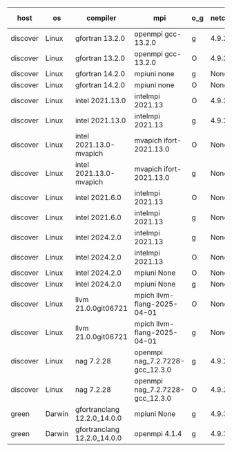 

| host     | os       | compiler                              | mpi                      | o_g        | netcdf        | build       | u_pass          | u_fail          | s_pass            | s_fail            | e_pass             | e_fail             | nuopc_pass       | nuopc_fail       | artifacts link          |
|----------|----------|---------------------------------------|--------------------------|------------|---------------|-------------|-----------------|-----------------|-------------------|-------------------|--------------------|--------------------|------------------|------------------|-------------------------|
| discover | Linux | gfortran 13.2.0 | openmpi gcc-13.2.0  | g | 4.9.2  | PASS | 14228 | 0 | 51 | 0 | 80 | 0 | 57 | 0 | <a href="https://github.com/esmf-org/esmf-test-artifacts/tree/8562c7b865c08b0986a234a31c6b80521ac1b3af/develop/gfortran/13.2.0/g/openmpi/gcc-13.2.0" target="_blank">8562c7b</a> | 
| discover | Linux | gfortran 13.2.0 | openmpi gcc-13.2.0  | O | 4.9.2  | PASS | 14228 | 0 | 51 | 0 | 80 | 0 | 57 | 0 | <a href="https://github.com/esmf-org/esmf-test-artifacts/tree/110ac58f81f6d225be5f72a3436abc68b966346f/develop/gfortran/13.2.0/O/openmpi/gcc-13.2.0" target="_blank">110ac58</a> | 
| discover | Linux | gfortran 14.2.0 | mpiuni none  | g | None  | PASS | 12559 | 0 | 9 | 0 | 42 | 0 | None | None | <a href="https://github.com/esmf-org/esmf-test-artifacts/tree/ddf41199d83afd2da20001b8ea448bc93a3cf8ce/develop/gfortran/14.2.0/g/mpiuni/none" target="_blank">ddf4119</a> | 
| discover | Linux | gfortran 14.2.0 | mpiuni none  | O | None  | PASS | 12559 | 0 | 9 | 0 | 42 | 0 | None | None | <a href="https://github.com/esmf-org/esmf-test-artifacts/tree/eb35ddf2430b468c18c915cc983a714953c28df3/develop/gfortran/14.2.0/O/mpiuni/none" target="_blank">eb35ddf</a> | 
| discover | Linux | intel 2021.13.0 | intelmpi 2021.13  | O | 4.9.2  | PASS | 14228 | 0 | 51 | 0 | 80 | 0 | 57 | 0 | <a href="https://github.com/esmf-org/esmf-test-artifacts/tree/c3db0354053fd23dc5f8418f607049116b0d5378/develop/intel/2021.13.0/O/intelmpi/2021.13" target="_blank">c3db035</a> | 
| discover | Linux | intel 2021.13.0 | intelmpi 2021.13  | g | 4.9.2  | PASS | 14228 | 0 | 51 | 0 | 80 | 0 | 57 | 0 | <a href="https://github.com/esmf-org/esmf-test-artifacts/tree/3320b00b81438d8f992f9d58bfd4592127500a2a/develop/intel/2021.13.0/g/intelmpi/2021.13" target="_blank">3320b00</a> | 
| discover | Linux | intel 2021.13.0-mvapich | mvapich ifort-2021.13.0  | O | None  | PASS | 14228 | 0 | 51 | 0 | 80 | 0 | 57 | 0 | <a href="https://github.com/esmf-org/esmf-test-artifacts/tree/c264c9cd2a474c55076f2f1b41d27b9816075d40/develop/intel/2021.13.0-mvapich/O/mvapich/ifort-2021.13.0" target="_blank">c264c9c</a> | 
| discover | Linux | intel 2021.13.0-mvapich | mvapich ifort-2021.13.0  | g | None  | PASS | 14228 | 0 | 51 | 0 | 80 | 0 | 57 | 0 | <a href="https://github.com/esmf-org/esmf-test-artifacts/tree/342eeb35aab7fec0e6da14fd1382b64953b1f1f2/develop/intel/2021.13.0-mvapich/g/mvapich/ifort-2021.13.0" target="_blank">342eeb3</a> | 
| discover | Linux | intel 2021.6.0 | intelmpi 2021.13  | O | None  | PASS | 14228 | 0 | 51 | 0 | 80 | 0 | 57 | 0 | <a href="https://github.com/esmf-org/esmf-test-artifacts/tree/f6a68b10a73dc04cce6909e7d6751f5028bb7045/develop/intel/2021.6.0/O/intelmpi/2021.13" target="_blank">f6a68b1</a> | 
| discover | Linux | intel 2021.6.0 | intelmpi 2021.13  | g | None  | PASS | 14228 | 0 | 51 | 0 | 80 | 0 | 57 | 0 | <a href="https://github.com/esmf-org/esmf-test-artifacts/tree/0033f7ba46e87012c5fd9bbbe9c5e99f32944aca/develop/intel/2021.6.0/g/intelmpi/2021.13" target="_blank">0033f7b</a> | 
| discover | Linux | intel 2024.2.0 | intelmpi 2021.13  | g | None  | PASS | 14227 | 1 | 51 | 0 | 80 | 0 | 57 | 0 | <a href="https://github.com/esmf-org/esmf-test-artifacts/tree/e29b572035995f3d939cbbdc41c1f0f03a37258f/develop/intel/2024.2.0/g/intelmpi/2021.13" target="_blank">e29b572</a> | 
| discover | Linux | intel 2024.2.0 | intelmpi 2021.13  | O | None  | PASS | 14228 | 0 | 51 | 0 | 80 | 0 | 57 | 0 | <a href="https://github.com/esmf-org/esmf-test-artifacts/tree/8a4f7756f217564dd1c5142113513f7c591e14b8/develop/intel/2024.2.0/O/intelmpi/2021.13" target="_blank">8a4f775</a> | 
| discover | Linux | intel 2024.2.0 | mpiuni None  | O | None  | PASS | 12559 | 0 | 9 | 0 | 42 | 0 | None | None | <a href="https://github.com/esmf-org/esmf-test-artifacts/tree/4119957cbee9f365add1cb371b25117d93617178/develop/intel/2024.2.0/O/mpiuni/None" target="_blank">4119957</a> | 
| discover | Linux | intel 2024.2.0 | mpiuni None  | g | None  | PASS | 12558 | 1 | 9 | 0 | 42 | 0 | None | None | <a href="https://github.com/esmf-org/esmf-test-artifacts/tree/19c003ad316065c242e427bb4672505fb7da73ab/develop/intel/2024.2.0/g/mpiuni/None" target="_blank">19c003a</a> | 
| discover | Linux | llvm 21.0.0git06721 | mpich llvm-flang-2025-04-01  | O | None  | PASS | 14210 | 18 | 18 | 33 | 75 | 5 | 0 | 57 | <a href="https://github.com/esmf-org/esmf-test-artifacts/tree/a189dd00aa666fc18f0e9cdf315296dba944ec8b/develop/llvm/21.0.0git06721/O/mpich/llvm-flang-2025-04-01" target="_blank">a189dd0</a> | 
| discover | Linux | llvm 21.0.0git06721 | mpich llvm-flang-2025-04-01  | g | None  | PASS | 14210 | 18 | 18 | 33 | 75 | 5 | 0 | 57 | <a href="https://github.com/esmf-org/esmf-test-artifacts/tree/ab3248dae65d16c501da913a8e7324bc7a58c3f5/develop/llvm/21.0.0git06721/g/mpich/llvm-flang-2025-04-01" target="_blank">ab3248d</a> | 
| discover | Linux | nag 7.2.28 | openmpi nag_7.2.7228-gcc_12.3.0  | g | 4.9.2  | PASS | 14228 | 0 | 51 | 0 | 80 | 0 | 56 | 1 | <a href="https://github.com/esmf-org/esmf-test-artifacts/tree/82db29859895a36a9e05f470c3d4d748738791cc/develop/nag/7.2.28/g/openmpi/nag_7.2.7228-gcc_12.3.0" target="_blank">82db298</a> | 
| discover | Linux | nag 7.2.28 | openmpi nag_7.2.7228-gcc_12.3.0  | O | 4.9.2  | PASS | 14228 | 0 | 51 | 0 | 80 | 0 | 56 | 1 | <a href="https://github.com/esmf-org/esmf-test-artifacts/tree/306262dff5c7adcf0aeb3a6f3df5b27537fd9b0c/develop/nag/7.2.28/O/openmpi/nag_7.2.7228-gcc_12.3.0" target="_blank">306262d</a> | 
| green | Darwin | gfortranclang 12.2.0_14.0.0 | mpiuni None  | g | 4.9.3  | PASS | 12559 | 0 | 9 | 0 | 42 | 0 | None | None | <a href="https://github.com/esmf-org/esmf-test-artifacts/tree/25157d2fa81027619bd68e312f3b06f8c26172af/develop/gfortranclang/12.2.0_14.0.0/g/mpiuni/None" target="_blank">25157d2</a> | 
| green | Darwin | gfortranclang 12.2.0_14.0.0 | openmpi 4.1.4  | g | 4.9.3  | PASS | 14228 | 0 | 51 | 0 | 80 | 0 | 58 | 0 | <a href="https://github.com/esmf-org/esmf-test-artifacts/tree/1978b0149b8f85c5c80183ea307d349014cdbf04/develop/gfortranclang/12.2.0_14.0.0/g/openmpi/4.1.4" target="_blank">1978b01</a> | 
